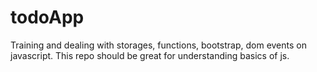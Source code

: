 # todoApp
Training and dealing with storages, functions, bootstrap, dom events on javascript. This repo should be great for understanding basics of js. 
